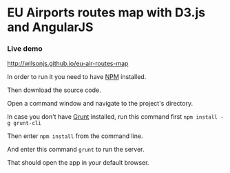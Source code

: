 # EU Airports routes map with D3.js and AngularJS

### Live demo
http://wilsonjs.github.io/eu-air-routes-map

In order to run it you need to have <a href='http://nodejs.org/download/'>NPM</a> installed.

Then download the source code.

Open a command window and navigate to the project's directory.

In case you don't have <a href='http://gruntjs.com/'>Grunt</a> installed, run this command first ```npm install -g grunt-cli```

Then enter ```npm install``` from the command line.

And enter this command ```grunt``` to run the server. 

That should open the app in your default browser.
